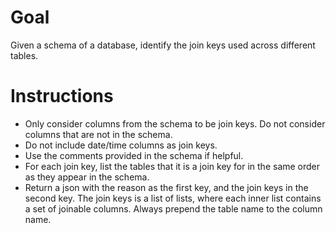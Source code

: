 # Goal
Given a schema of a database, identify the join keys used across different tables.

# Instructions
- Only consider columns from the schema to be join keys. Do not consider columns that are not in the schema.
- Do not include date/time columns as join keys.
- Use the comments provided in the schema if helpful.
- For each join key, list the tables that it is a join key for in the same order as they appear in the schema.
- Return a json with the reason as the first key, and the join keys in the second key. The join keys is a list of lists, where each inner list contains a set of joinable columns. Always prepend the table name to the column name.